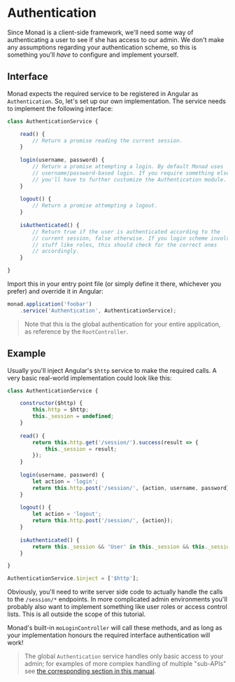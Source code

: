 # Authentication
Since Monad is a client-side framework, we'll need some way of authenticating a
user to see if she has access to our admin. We don't make any assumptions
regarding your authentication scheme, so this is something you'll *have* to
configure and implement yourself.

## Interface
Monad expects the required service to be registered in Angular as
`Authentication`. So, let's set up our own implementation. The
service needs to implement the following interface:

```javascript
class AuthenticationService {

    read() {
        // Return a promise reading the current session.
    }
    
    login(username, password) {
        // Return a promise attempting a login. By default Monad uses
        // username/password-based login. If you require something else,
        // you'll have to further customize the Authentication module.
    }
    
    logout() {
        // Return a promise attempting a logout.
    }
    
    isAuthenticated() {
        // Return true if the user is authenticated according to the
        // current session, false otherwise. If you login scheme involves
        // stuff like roles, this should check for the correct ones
        // accordingly.
    }

}
```

Import this in your entry point file (or simply define it there, whichever you
prefer) and override it in Angular:

```javascript
monad.application('foobar')
    .service('Authentication', AuthenticationService);
```

> Note that this is the global authentication for your entire application, as
> reference by the `RootController`.

## Example
Usually you'll inject Angular's `$http` service to make the required calls. A
very basic real-world implementation could look like this:

```javascript
class AuthenticationService {

    constructor($http) {
        this.http = $http;
        this._session = undefined;
    }
    
    read() {
        return this.http.get('/session/').success(result => {
            this._session = result;
        });
    }
    
    login(username, password) {
        let action = 'login';
        return this.http.post('/session/', {action, username, password});
    }
    
    logout() {
        let action = 'logout';
        return this.http.post('/session/', {action});
    }
    
    isAuthenticated() {
        return this._session && 'User' in this._session && this._session.User == 'admin';
    }

}

AuthenticationService.$inject = ['$http'];
```

Obviously, you'll need to write server side code to actually handle the calls to
the `/session/*` endpoints. In more complicated admin environments you'll
probably also want to implement something like user roles or access control
lists. This is all outside the scope of this tutorial.

Monad's built-in `moLoginController` will call these methods, and as long as
your implementation honours the required interface authentication will work!

> The global `Authentication` service handles only basic access to your admin;
> for examples of more complex handling of multiple "sub-APIs" see 
> [the corresponding section in this manual](../samples/subauthentication.md).

